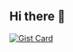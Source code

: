## Hi there 👋

[![Gist Card](https://github-readme-stats.vercel.app/api/gist?id=JackTallis)](https://gist.github.com/JackTallis/bbfce31e0217a3689c8d961a356cb10d/)

<!--
**JackTallis/JackTallis** is a ✨ _special_ ✨ repository because its `README.md` (this file) appears on your GitHub profile.

Here are some ideas to get you started:

- 🔭 I’m currently working on ...
- 🌱 I’m currently learning ...
- 👯 I’m looking to collaborate on ...
- 🤔 I’m looking for help with ...
- 💬 Ask me about ...
- 📫 How to reach me: ...
- 😄 Pronouns: ...
- ⚡ Fun fact: ...
-->
